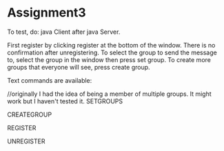 Assignment3
===========


To test, do: java Client after java Server.

First register by clicking register at the bottom of the window.
There is no confirmation after unregistering.
To select the group to send the message to, select the group in the window then press set group.
To create more groups that everyone will see, press create group.

Text commands are available:

//originally I had the idea of being a member of multiple groups. It might work but I haven't tested it.
SETGROUPS <list of groups with a space inbetween each group> 

CREATEGROUP <groupname>

REGISTER <name>

UNREGISTER
